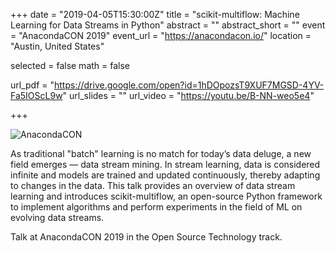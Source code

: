 +++
date = "2019-04-05T15:30:00Z"
title = "scikit-multiflow: Machine Learning for Data Streams in Python"
abstract = ""
abstract_short = ""
event = "AnacondaCON 2019"
event_url = "https://anacondacon.io/"
location = "Austin, United States"

selected = false
math = false

url_pdf = "https://drive.google.com/open?id=1hDOpozsT9XUF7MGSD-4YV-Fa5IOScL9w"
url_slides = ""
url_video = "https://youtu.be/B-NN-weo5e4"

+++

![AnacondaCON](/img/talks/AnacondaCON.jpeg)

As traditional "batch" learning is no match for today’s data deluge, a new field emerges — data stream mining. In stream learning, data is considered infinite and models are trained and updated continuously, thereby adapting to changes in the data. This talk provides an overview of data stream learning and introduces scikit-multiflow, an open-source Python framework to implement algorithms and perform experiments in the field of ML on evolving data streams.

Talk at AnacondaCON 2019 in the Open Source Technology track.
